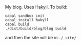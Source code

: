 My blog. Uses Hakyll. To build:

```
cabal sandbox init
cabal install hakyll
cabal build
./dist/build/blog/blog build
```

and then the site will be in `./_site/`
